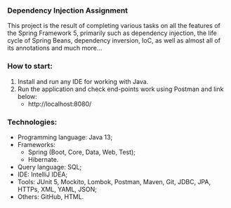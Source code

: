 ### Dependency Injection Assignment
This project is the result of completing various tasks on all the features of the Spring Framework 5,
primarily such as dependency injection, the life cycle of Spring Beans, dependency inversion, IoC,
as well as almost all of its annotations and much more...



### How to start:
1. Install and run any IDE for working with Java.
2. Run the application and check end-points work using Postman and link below:
   - http://localhost:8080/



### Technologies:
- Programming language: Java 13;
- Frameworks:
  - Spring (Boot, Core, Data, Web, Test);
  - Hibernate.
- Query language: SQL;
- IDE: IntelliJ IDEA;
- Tools: JUnit 5, Mockito, Lombok, Postman, Maven, Git, JDBC, JPA, HTTPs, XML, YAML, JSON;
- Others: GitHub, HTML.